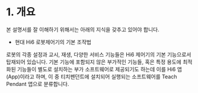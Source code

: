 ﻿# 1. 개요

본 설명서를 잘 이해하기 위해서는 아래의 지식을 갖추고 있어야 합니다.
- 현대 Hi6 로봇제어기의 기본 조작법




로봇의 각종 설정과 교시, 재생, 다양한 서비스 기능들은 Hi6 제어기의 기본 기능으로서 탑재되어 있습니다. 기본 기능에 포함되지 않은 부가적인 기능들, 혹은 특정 용도에 최적화된 기능들이 별도로 설치하는 부가 소프트웨어로 제공되기도 하는데 이를 Hi6 앱(App)이라고 하며, 이 중 티치펜던트에 설치되어 실행되는 소프트웨어를 Teach Pendant 앱으로 분류합니다. 
